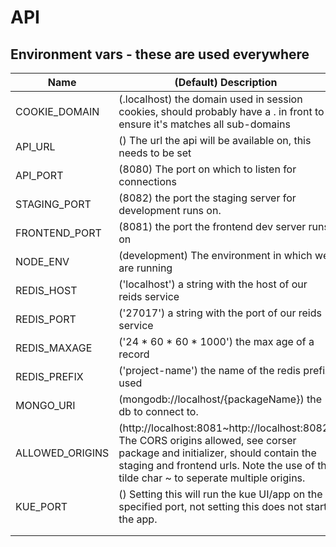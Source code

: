 # API
## Environment vars - these are used everywhere
| Name  | (Default) Description  |
|---|---|
| COOKIE_DOMAIN  | (.localhost) the domain used in session cookies, should probably have a . in front to ensure it's matches all sub-domains  |
| API_URL  | () The url the api will be available on, this needs to be set |
| API_PORT  | (8080) The port on which to listen for connections  |
| STAGING_PORT  | (8082) the port the staging server for development runs on.  |
| FRONTEND_PORT  | (8081) the port the frontend dev server runs on  |
| NODE_ENV  | (development) The environment in which we are running  |
| REDIS_HOST  | ('localhost') a string with the host of our reids service  |
| REDIS_PORT  | ('27017') a string with the port of our reids service  |
| REDIS_MAXAGE  | ('24 * 60 * 60 * 1000') the max age of a record  |
| REDIS_PREFIX  | ('project-name') the name of the redis prefix used |
| MONGO_URI  | (mongodb://localhost/{packageName}) the db to connect to.  |
| ALLOWED_ORIGINS  | (http://localhost:8081~http://localhost:8082) The CORS origins allowed, see corser package and initializer, should contain the staging and frontend urls. Note the use of the tilde char ~ to seperate multiple origins.   |
| KUE_PORT  | () Setting this will run the kue UI/app on the specified port, not setting this does not start the app.  |
|   |   |
|   |   |
